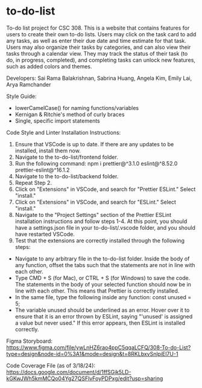# to-do-list
To-do list project for CSC 308. 
This is a website that contains features for users to create their own to-do lists. Users may click on the task card to add any tasks, as well as enter their due date and time estimate for that task. Users may also organize their tasks by categories, and can also view their tasks through a calendar view. They may track the status of their task (to do, in progress, completed), and completing tasks can unlock new features, such as added colors and themes.

Developers: Sai Rama Balakrishnan, Sabrina Huang, Angela Kim, Emily Lai, Arya Ramchander

Style Guide:
- lowerCamelCase() for naming functions/variables
- Kernigan & Ritchie's method of curly braces
- Single, specific import statements

Code Style and Linter Installation Instructions:
1. Ensure that VSCode is up to date. If there are any updates to be installed, install them now.
2. Navigate to the to-do-list/frontend folder.
3. Run the following command: npm i prettier@^3.1.0 eslint@^8.52.0 prettier-eslint@^16.1.2
4. Navigate to the to-do-list/backend folder.
5. Repeat Step 2.
6. Click on "Extensions" in VSCode, and search for "Prettier ESLint." Select "install."
7. Click on "Extensions" in VSCode, and search for "ESLint." Select "install."
8. Navigate to the "Project Settings" section of the Prettier ESLint installation instructions and follow steps 1-4. At this point, you should have a settings.json file in your to-do-list/.vscode folder, and you should have restarted VSCode.
10. Test that the extensions are correctly installed through the following steps:
    
   - Navigate to any arbitrary file in the to-do-list folder. Inside the body of any function, offset the tabs such that the statements are not in line with each other.
   - Type CMD + S (for Mac), or CTRL + S (for Windows) to save the code. The statements in the body of your selected function should now be in line with each other. This means that Prettier is correctly installed.
   - In the same file, type the following inside any function: const unused = 5;
   - The variable unused should be underlined as an error. Hover over it to ensure that it is an error thrown by ESLint, saying "'unused' is assigned a value but never used." If this error appears, then ESLint is installed correctly.


Figma Storyboard: https://www.figma.com/file/ywLnHZ6rao4ppC5qqaLCFQ/308-To-do-List?type=design&node-id=0%3A1&mode=design&t=8RKLbxvSnlpiEl7U-1

Code Coverage File (as of 3/18/24): https://docs.google.com/document/d/1ffSGjk5LD-kGKwJWh5kmMCQo04Yg27QSFlvFoyPDPxg/edit?usp=sharing 

